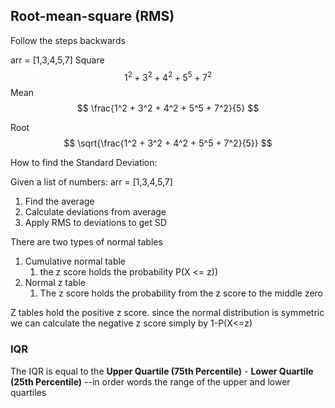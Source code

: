
## Root-mean-square (RMS)
Follow the steps backwards

arr = [1,3,4,5,7]
Square
$$
1^2 + 3^2 + 4^2 + 5^5 + 7^2
$$
Mean
$$
\frac{1^2 + 3^2 + 4^2 + 5^5 + 7^2}{5}
$$

Root
$$
\sqrt{\frac{1^2 + 3^2 + 4^2 + 5^5 + 7^2}{5}}
$$

How to find the Standard Deviation:

Given a list of numbers: arr = [1,3,4,5,7]

1. Find the average 
2. Calculate deviations from average
3. Apply RMS to deviations to get SD

There are two types of normal tables

1. Cumulative normal table
	1. the z score holds the probability P(X <= z))
2. Normal z table
	1. The z score holds the probability  from the z score to the middle zero

Z tables hold the positive z score. since the normal distribution is symmetric we can calculate the negative z score simply by 1-P(X<=z)



### IQR
The IQR is equal to the **Upper Quartile (75th Percentile)** - **Lower Quartile (25th Percentile)** --in order words the range of the upper and lower quartiles
